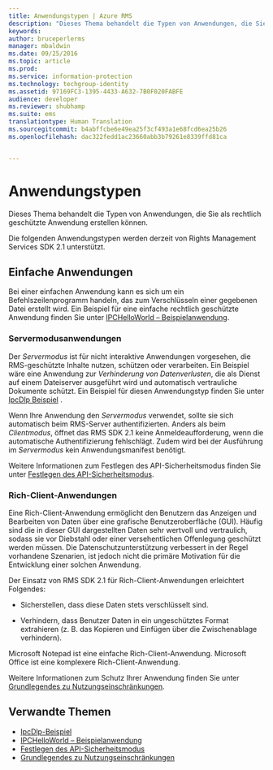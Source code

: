 ```yaml
---
title: Anwendungstypen | Azure RMS
description: "Dieses Thema behandelt die Typen von Anwendungen, die Sie als rechtlich geschützte Anwendung erstellen können."
keywords: 
author: bruceperlerms
manager: mbaldwin
ms.date: 09/25/2016
ms.topic: article
ms.prod: 
ms.service: information-protection
ms.technology: techgroup-identity
ms.assetid: 97169FC3-1395-4433-A632-7B0F020FABFE
audience: developer
ms.reviewer: shubhamp
ms.suite: ems
translationtype: Human Translation
ms.sourcegitcommit: b4abffcbe6e49ea25f3cf493a1e68fcd6ea25b26
ms.openlocfilehash: dac322fedd1ac23660abb3b79261e8339ffd81ca


---
```


# Anwendungstypen


Dieses Thema behandelt die Typen von Anwendungen, die Sie als rechtlich geschützte Anwendung erstellen können.

Die folgenden Anwendungstypen werden derzeit von Rights Management Services SDK 2.1 unterstützt.

## Einfache Anwendungen

Bei einer einfachen Anwendung kann es sich um ein Befehlszeilenprogramm handeln, das zum Verschlüsseln einer gegebenen Datei erstellt wird. Ein Beispiel für eine einfache rechtlich geschützte Anwendung finden Sie unter [IPCHelloWorld – Beispielanwendung](how-to-build-your-first-application.md).

### Servermodusanwendungen

Der *Servermodus* ist für nicht interaktive Anwendungen vorgesehen, die RMS-geschützte Inhalte nutzen, schützen oder verarbeiten. Ein Beispiel wäre eine Anwendung zur *Verhinderung von Datenverlusten*, die als Dienst auf einem Dateiserver ausgeführt wird und automatisch vertrauliche Dokumente schützt. Ein Beispiel für diesen Anwendungstyp finden Sie unter [IpcDlp Beispiel](https://Code.MSDN.Microsoft.Com/IpcDlp-Sample-Application-d30bb99d) .

Wenn Ihre Anwendung den *Servermodus* verwendet, sollte sie sich automatisch beim RMS-Server authentifizierten. Anders als beim *Clientmodus*, öffnet das RMS SDK 2.1 keine Anmeldeaufforderung, wenn die automatische Authentifizierung fehlschlägt. Zudem wird bei der Ausführung im *Servermodus* kein Anwendungsmanifest benötigt.

Weitere Informationen zum Festlegen des API-Sicherheitsmodus finden Sie unter [Festlegen des API-Sicherheitsmodus](setting-the-api-security-mode-api-mode.md).

### Rich-Client-Anwendungen

Eine Rich-Client-Anwendung ermöglicht den Benutzern das Anzeigen und Bearbeiten von Daten über eine grafische Benutzeroberfläche (GUI). Häufig sind die in dieser GUI dargestellten Daten sehr wertvoll und vertraulich, sodass sie vor Diebstahl oder einer versehentlichen Offenlegung geschützt werden müssen. Die Datenschutzunterstützung verbessert in der Regel vorhandene Szenarien, ist jedoch nicht die primäre Motivation für die Entwicklung einer solchen Anwendung.

Der Einsatz von RMS SDK 2.1 für Rich-Client-Anwendungen erleichtert Folgendes:

-   Sicherstellen, dass diese Daten stets verschlüsselt sind.

-   Verhindern, dass Benutzer Daten in ein ungeschütztes Format extrahieren (z. B. das Kopieren und Einfügen über die Zwischenablage verhindern).

Microsoft Notepad ist eine einfache Rich-Client-Anwendung. Microsoft Office ist eine komplexere Rich-Client-Anwendung.

Weitere Informationen zum Schutz Ihrer Anwendung finden Sie unter [Grundlegendes zu Nutzungseinschränkungen](understanding-usage-restrictions.md).

## Verwandte Themen

* [IpcDlp-Beispiel](https://Code.MSDN.Microsoft.Com/IpcDlp-Sample-Application-d30bb99d)
* [IPCHelloWorld – Beispielanwendung](how-to-build-your-first-application.md)
* [Festlegen des API-Sicherheitsmodus](setting-the-api-security-mode-api-mode.md)
* [Grundlegendes zu Nutzungseinschränkungen](understanding-usage-restrictions.md)



<!--HONumber=Sep16_HO5-->


